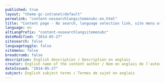 ```yaml
---
published: true
layout: "theme-gc-intranet/default"
permalink: "content-nosearchlangsitemenubc-en.html"
title: "Content page - No search, language selection link, site menu or breadcrumb trail - GC Intranet theme"
language: en
altLangPrefix: "content-nosearchlangsitemenubc"
dateModified: "2014-05-27"
sitesearch: false
languagetoggle: false
sitemenu: false
breadcrumb: false
description: English description / Description en anglais
creator: English name of the content author / Nom en anglais de l'auteur du contenu
dateIssued: "2014-05-27"
subject: English subject terms / Termes de sujet en anglais
---
```


